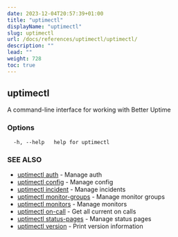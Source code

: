 ```yaml
---
date: 2023-12-04T20:57:39+01:00
title: "uptimectl"
displayName: "uptimectl"
slug: uptimectl
url: /docs/references/uptimectl/uptimectl/
description: ""
lead: ""
weight: 728
toc: true
---
```

## uptimectl

A command-line interface for working with Better Uptime

### Options

```
  -h, --help   help for uptimectl
```

### SEE ALSO

* [uptimectl auth](/docs/references/uptimectl/uptimectl_auth/)	 - Manage auth
* [uptimectl config](/docs/references/uptimectl/uptimectl_config/)	 - Manage config
* [uptimectl incident](/docs/references/uptimectl/uptimectl_incident/)	 - Manage incidents
* [uptimectl monitor-groups](/docs/references/uptimectl/uptimectl_monitor-groups/)	 - Manage monitor groups
* [uptimectl monitors](/docs/references/uptimectl/uptimectl_monitors/)	 - Manage monitors
* [uptimectl on-call](/docs/references/uptimectl/uptimectl_on-call/)	 - Get all current on calls
* [uptimectl status-pages](/docs/references/uptimectl/uptimectl_status-pages/)	 - Manage status pages
* [uptimectl version](/docs/references/uptimectl/uptimectl_version/)	 - Print version information


